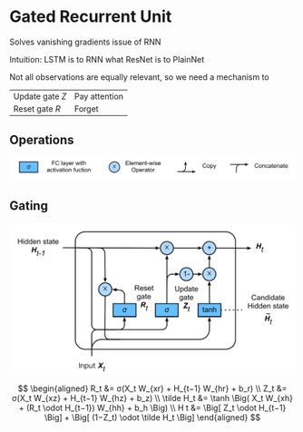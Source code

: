 # Gated Recurrent Unit

Solves vanishing gradients issue of RNN

Intuition: LSTM is to RNN what ResNet is to PlainNet

Not all observations are equally relevant, so we need a mechanism to 

|                 |               |
| --------------- | ------------- |
| Update gate $Z$ | Pay attention |
| Reset gate $R$  | Forget        |

## Operations

![image-20230527180221519](./../assets/image-20230527180221519.png)

## Gating

![image-20230527180548856](./../assets/image-20230527180548856.png)

$$
\begin{aligned}
R_t &= σ(X_t W_{xr} + H_{t−1} W_{hr} + b_r) \\
Z_t &= σ(X_t W_{xz} + H_{t−1} W_{hz} + b_z) \\
\tilde H_t &= \tanh \Big(
X_t W_{xh} + (R_t \odot H_{t−1}) W_{hh} + b_h
\Big) \\
H t &= \Big[
Z_t \odot H_{t−1}
\Big] + \Big[
(1−Z_t) \odot \tilde H_t
\Big]
\end{aligned}
$$